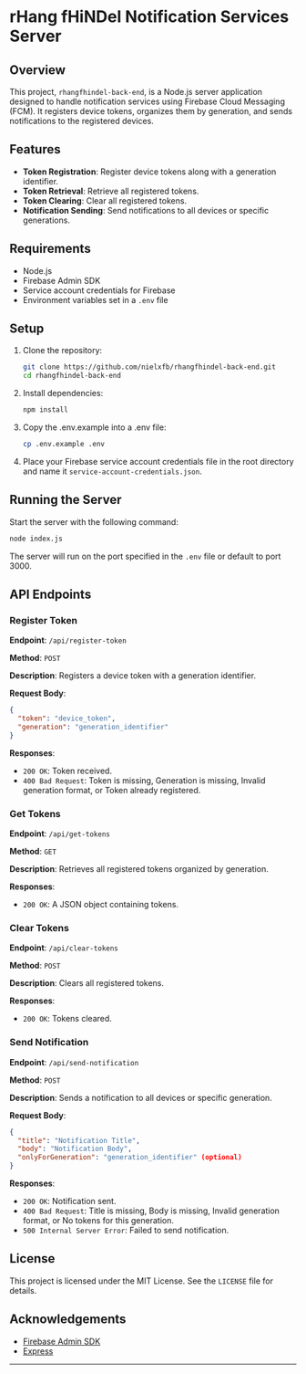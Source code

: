 # rHang fHiNDel Notification Services Server

## Overview

This project, `rhangfhindel-back-end`, is a Node.js server application designed to handle notification services using Firebase Cloud Messaging (FCM). It registers device tokens, organizes them by generation, and sends notifications to the registered devices.

## Features

- **Token Registration**: Register device tokens along with a generation identifier.
- **Token Retrieval**: Retrieve all registered tokens.
- **Token Clearing**: Clear all registered tokens.
- **Notification Sending**: Send notifications to all devices or specific generations.

## Requirements

- Node.js
- Firebase Admin SDK
- Service account credentials for Firebase
- Environment variables set in a `.env` file

## Setup

1. Clone the repository:
   ```bash
   git clone https://github.com/nielxfb/rhangfhindel-back-end.git
   cd rhangfhindel-back-end
   ```

2. Install dependencies:
   ```bash
   npm install
   ```

3. Copy the .env.example into a .env file:
   ```bash
   cp .env.example .env
   ```

4. Place your Firebase service account credentials file in the root directory and name it `service-account-credentials.json`.

## Running the Server

Start the server with the following command:
```bash
node index.js
```

The server will run on the port specified in the `.env` file or default to port 3000.

## API Endpoints

### Register Token

**Endpoint**: `/api/register-token`

**Method**: `POST`

**Description**: Registers a device token with a generation identifier.

**Request Body**:
```json
{
  "token": "device_token",
  "generation": "generation_identifier"
}
```

**Responses**:
- `200 OK`: Token received.
- `400 Bad Request`: Token is missing, Generation is missing, Invalid generation format, or Token already registered.

### Get Tokens

**Endpoint**: `/api/get-tokens`

**Method**: `GET`

**Description**: Retrieves all registered tokens organized by generation.

**Responses**:
- `200 OK`: A JSON object containing tokens.

### Clear Tokens

**Endpoint**: `/api/clear-tokens`

**Method**: `POST`

**Description**: Clears all registered tokens.

**Responses**:
- `200 OK`: Tokens cleared.

### Send Notification

**Endpoint**: `/api/send-notification`

**Method**: `POST`

**Description**: Sends a notification to all devices or specific generation.

**Request Body**:
```json
{
  "title": "Notification Title",
  "body": "Notification Body",
  "onlyForGeneration": "generation_identifier" (optional)
}
```

**Responses**:
- `200 OK`: Notification sent.
- `400 Bad Request`: Title is missing, Body is missing, Invalid generation format, or No tokens for this generation.
- `500 Internal Server Error`: Failed to send notification.

## License

This project is licensed under the MIT License. See the `LICENSE` file for details.

## Acknowledgements

- [Firebase Admin SDK](https://firebase.google.com/docs/admin/setup)
- [Express](https://expressjs.com/)

---
